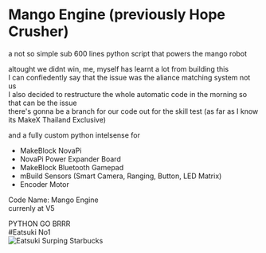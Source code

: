 # Mango Engine (previously Hope Crusher)
a not so simple sub 600 lines python script that powers the mango robot  

altought we didnt win, me, myself has learnt a lot from building this  
I can confiedently say that the issue was the aliance matching system not us  
I also decided to restructure the whole automatic code in the morning so that can be the issue  
there's gonna be a branch for our code out for the skill test (as far as I know its MakeX Thailand Exclusive)  

and a fully custom python intelsense for
- MakeBlock NovaPi
- NovaPi Power Expander Board
- MakeBlock Bluetooth Gamepad
- mBuild Sensors (Smart Camera, Ranging, Button, LED Matrix)
- Encoder Motor

Code Name: Mango Engine  
currenly at V5  

PYTHON GO BRRR  
#Eatsuki No1  
![Eatsuki Surping Starbucks](https://github.com/ChokunPlayZ/MakeX-2023-Mango-on-Sticky-Rice/blob/main/assets/1025769196648411206.png?raw=true "")